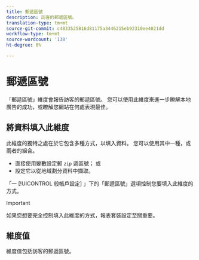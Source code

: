 ```yaml
---
title: 郵遞區號
description: 訪客的郵遞區號。
translation-type: tm+mt
source-git-commit: c4833525816d81175a3446215eb92310ee4021dd
workflow-type: tm+mt
source-wordcount: '138'
ht-degree: 0%

---
```



# 郵遞區號

「郵遞區號」維度會報告訪客的郵遞區號。 您可以使用此維度來進一步瞭解本地廣告的成功，或瞭解您網站在何處表現最佳。

## 將資料填入此維度

此維度的獨特之處在於它包含多種方式，以填入資料。 您可以使用其中一種，或兩者的組合。

* 直接使用變數設定郵 `zip` 遞區號； 或
* 設定它以從地域劃分資料中擷取。

「一 [!UICONTROL 般帳戶設定][](/help/admin/admin/general-acct-settings-admin.md) 」下的「郵遞區號」選項控制您要填入此維度的方式。

>[!IMPORTANT]
>
>如果您想要完全控制填入此維度的方式，報表套裝設定至關重要。

## 維度值

維度值包括訪客的郵遞區號。